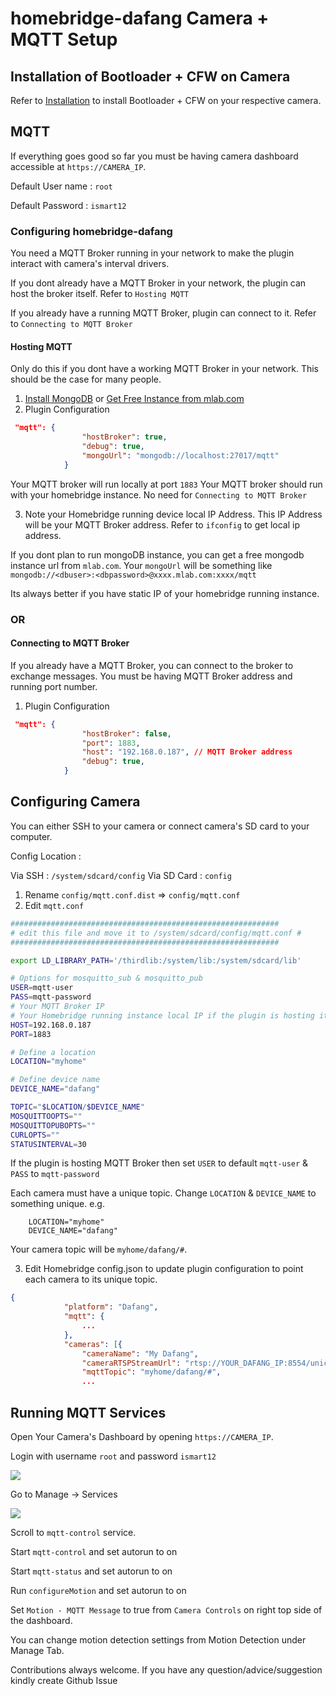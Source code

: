 # homebridge-dafang Camera + MQTT Setup

## Installation of Bootloader + CFW on Camera

Refer to [Installation](https://github.com/EliasKotlyar/Xiaomi-Dafang-Hacks/blob/master/hacks/install_cfw.md) to install Bootloader + CFW on your respective camera.

## MQTT

If everything goes good so far you must be having camera dashboard accessible at `https://CAMERA_IP`.

Default User name : `root`

Default Password : `ismart12`

### Configuring homebridge-dafang

You need a MQTT Broker running in your network to make the plugin interact with camera's interval drivers.

If you dont already have a MQTT Broker in your network, the plugin can host the broker itself. Refer to `Hosting MQTT`

If you already have a running MQTT Broker, plugin can connect to it. Refer to `Connecting to MQTT Broker`

#### Hosting MQTT
Only do this if you dont have a working MQTT Broker in your network.
This should be the case for many people.

1. [Install MongoDB](https://www.google.com/search?q=install+mongodb&rlz=1C5CHFA_enMY772MY772&oq=install+mon&aqs=chrome.0.0j69i60j0l2j69i57j0.2227j0j1&sourceid=chrome&ie=UTF-8) or [Get Free Instance from mlab.com](https://docs.mlab.com/)
2. Plugin Configuration

```json
 "mqtt": {
                "hostBroker": true,
                "debug": true,
                "mongoUrl": "mongodb://localhost:27017/mqtt"
            }
```
Your MQTT broker will run locally at port `1883`
Your MQTT broker should run with your homebridge instance. No need for `Connecting to MQTT Broker`

3. Note your Homebridge running device local IP Address. This IP Address will be your MQTT Broker address. Refer to `ifconfig` to get local ip address.

If you dont plan to run mongoDB instance, you can get a free mongodb instance url from `mlab.com`. Your `mongoUrl` will be something like `mongodb://<dbuser>:<dbpassword>@xxxx.mlab.com:xxxx/mqtt`

Its always better if you have static IP of your homebridge running instance.

### OR 

#### Connecting to MQTT Broker

If you already have a MQTT Broker, you can connect to the broker to exchange messages.
You must be having MQTT Broker address and running port number.

1. Plugin Configuration

```json
 "mqtt": {
                "hostBroker": false,
                "port": 1883,
                "host": "192.168.0.187", // MQTT Broker address
                "debug": true,
            }
```
## Configuring Camera

You can either SSH to your camera or connect camera's SD card to your computer.

Config Location : 

Via SSH : `/system/sdcard/config`
Via SD Card : `config`

1. Rename `config/mqtt.conf.dist` => `config/mqtt.conf`
2. Edit `mqtt.conf`

```sh
############################################################
# edit this file and move it to /system/sdcard/config/mqtt.conf #
############################################################

export LD_LIBRARY_PATH='/thirdlib:/system/lib:/system/sdcard/lib'

# Options for mosquitto_sub & mosquitto_pub
USER=mqtt-user
PASS=mqtt-password
# Your MQTT Broker IP
# Your Homebridge running instance local IP if the plugin is hosting it noted from step 3 of `Hosting MQTT`
HOST=192.168.0.187
PORT=1883

# Define a location
LOCATION="myhome"

# Define device name
DEVICE_NAME="dafang"

TOPIC="$LOCATION/$DEVICE_NAME"
MOSQUITTOOPTS=""
MOSQUITTOPUBOPTS=""
CURLOPTS=""
STATUSINTERVAL=30
```

If the plugin is hosting MQTT Broker then set `USER` to default `mqtt-user` & `PASS` to `mqtt-password`

Each camera must have a unique topic. 
Change `LOCATION` & `DEVICE_NAME` to something unique.
e.g.
```
    LOCATION="myhome"
    DEVICE_NAME="dafang"
```
Your camera topic will be `myhome/dafang/#`.

3. Edit Homebridge config.json to update plugin configuration to point each camera to its unique topic.

```json
{
            "platform": "Dafang",
            "mqtt": {
                ...
            },
            "cameras": [{
                "cameraName": "My Dafang",
                "cameraRTSPStreamUrl": "rtsp://YOUR_DAFANG_IP:8554/unicast",
                "mqttTopic": "myhome/dafang/#",
                ...
```



## Running MQTT Services

Open Your Camera's Dashboard by opening `https://CAMERA_IP`.

Login with username `root` and password `ismart12`

![](https://raw.githubusercontent.com/sahilchaddha/homebridge-dafang/master/assets/shot-2.png)

Go to Manage -> Services

![](https://raw.githubusercontent.com/sahilchaddha/homebridge-dafang/master/assets/shot-1.png)

Scroll to `mqtt-control` service.

Start `mqtt-control` and set autorun to on

Start `mqtt-status` and set autorun to on

Run `configureMotion` and set autorun to on

Set `Motion - MQTT Message` to true from `Camera Controls` on right top side of the dashboard.

You can change motion detection settings from Motion Detection under Manage Tab.

Contributions always welcome.
If you have any question/advice/suggestion kindly create Github Issue
